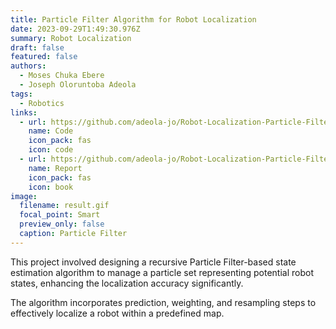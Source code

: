```yaml
---
title: Particle Filter Algorithm for Robot Localization
date: 2023-09-29T1:49:30.976Z
summary: R﻿obot Localization
draft: false
featured: false
authors:
  - Moses Chuka Ebere
  - Joseph Oloruntoba Adeola
tags:
  - Robotics
links:
  - url: https://github.com/adeola-jo/Robot-Localization-Particle-Filter
    name: Code
    icon_pack: fas
    icon: code
  - url: https://github.com/adeola-jo/Robot-Localization-Particle-Filter/blob/main/report.pdf
    name: Report
    icon_pack: fas
    icon: book
image:
  filename: result.gif
  focal_point: Smart
  preview_only: false
  caption: Particle Filter
---
```

This project involved designing a recursive Particle Filter-based state estimation algorithm to manage a particle set representing potential robot states, enhancing the localization accuracy significantly. 

T﻿he algorithm incorporates prediction, weighting, and resampling steps to effectively localize a robot within a predefined map.
